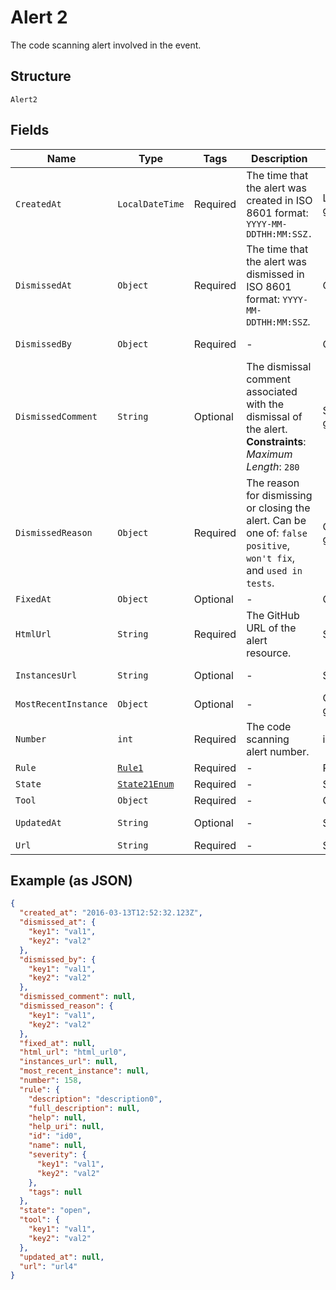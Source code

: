 
# Alert 2

The code scanning alert involved in the event.

## Structure

`Alert2`

## Fields

| Name | Type | Tags | Description | Getter | Setter |
|  --- | --- | --- | --- | --- | --- |
| `CreatedAt` | `LocalDateTime` | Required | The time that the alert was created in ISO 8601 format: `YYYY-MM-DDTHH:MM:SSZ.` | LocalDateTime getCreatedAt() | setCreatedAt(LocalDateTime createdAt) |
| `DismissedAt` | `Object` | Required | The time that the alert was dismissed in ISO 8601 format: `YYYY-MM-DDTHH:MM:SSZ`. | Object getDismissedAt() | setDismissedAt(Object dismissedAt) |
| `DismissedBy` | `Object` | Required | - | Object getDismissedBy() | setDismissedBy(Object dismissedBy) |
| `DismissedComment` | `String` | Optional | The dismissal comment associated with the dismissal of the alert.<br>**Constraints**: *Maximum Length*: `280` | String getDismissedComment() | setDismissedComment(String dismissedComment) |
| `DismissedReason` | `Object` | Required | The reason for dismissing or closing the alert. Can be one of: `false positive`, `won't fix`, and `used in tests`. | Object getDismissedReason() | setDismissedReason(Object dismissedReason) |
| `FixedAt` | `Object` | Optional | - | Object getFixedAt() | setFixedAt(Object fixedAt) |
| `HtmlUrl` | `String` | Required | The GitHub URL of the alert resource. | String getHtmlUrl() | setHtmlUrl(String htmlUrl) |
| `InstancesUrl` | `String` | Optional | - | String getInstancesUrl() | setInstancesUrl(String instancesUrl) |
| `MostRecentInstance` | `Object` | Optional | - | Object getMostRecentInstance() | setMostRecentInstance(Object mostRecentInstance) |
| `Number` | `int` | Required | The code scanning alert number. | int getNumber() | setNumber(int number) |
| `Rule` | [`Rule1`](../../doc/models/rule-1.md) | Required | - | Rule1 getRule() | setRule(Rule1 rule) |
| `State` | [`State21Enum`](../../doc/models/state-21-enum.md) | Required | - | State21Enum getState() | setState(State21Enum state) |
| `Tool` | `Object` | Required | - | Object getTool() | setTool(Object tool) |
| `UpdatedAt` | `String` | Optional | - | String getUpdatedAt() | setUpdatedAt(String updatedAt) |
| `Url` | `String` | Required | - | String getUrl() | setUrl(String url) |

## Example (as JSON)

```json
{
  "created_at": "2016-03-13T12:52:32.123Z",
  "dismissed_at": {
    "key1": "val1",
    "key2": "val2"
  },
  "dismissed_by": {
    "key1": "val1",
    "key2": "val2"
  },
  "dismissed_comment": null,
  "dismissed_reason": {
    "key1": "val1",
    "key2": "val2"
  },
  "fixed_at": null,
  "html_url": "html_url0",
  "instances_url": null,
  "most_recent_instance": null,
  "number": 158,
  "rule": {
    "description": "description0",
    "full_description": null,
    "help": null,
    "help_uri": null,
    "id": "id0",
    "name": null,
    "severity": {
      "key1": "val1",
      "key2": "val2"
    },
    "tags": null
  },
  "state": "open",
  "tool": {
    "key1": "val1",
    "key2": "val2"
  },
  "updated_at": null,
  "url": "url4"
}
```

